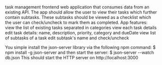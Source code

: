 task management frontend web application that consumes data from an existing API. The app should allow the user
to view their tasks which further contain subtasks. These subtasks should be viewed as a checklist which the user can
check/uncheck to mark them as completed.
App features:
view the list of existing tasks separated in categories
view each task details
edit task details: name, description, priority, category and dueDate
view list of subtasks of a task
edit subtask's name and check/uncheck

You simple install the json-server library via the following npm command:
$ npm install -g json-server
and then start the server:
$ json-server --watch db.json
This should start the HTTP server on http://localhost:3000
